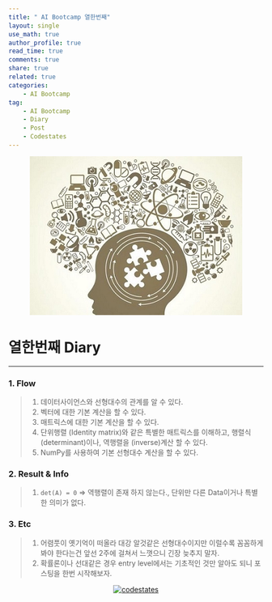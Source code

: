 ```yaml
---
title: " AI Bootcamp 열한번째"
layout: single
use_math: true
author_profile: true
read_time: true
comments: true
share: true
related: true
categories:
    - AI Bootcamp
tag:
    - AI Bootcamp
    - Diary
    - Post
    - Codestates
---
```

<p align="center">
  <img src="/assets/img/post/AIbootcamp.jpg" alt="AI Bootcamp"/>
</p>  

# 열한번째 Diary  
---  

### 1. Flow  

> 1. 데이터사이언스와 선형대수의 관계를 알 수 있다.
> 2. 벡터에 대한 기본 계산을 할 수 있다.
> 3. 매트릭스에 대한 기본 계산을 할 수 있다.
> 4. 단위행렬 (Identity matrix)와 같은 특별한 매트릭스를 이해하고, 행렬식 (determinant)이나, 역행렬을 (inverse)계산 할 수 있다.
> 5. NumPy를 사용하여 기본 선형대수 계산을 할 수 있다.  

### 2. Result & Info  

> 1. `det(A) = 0` $\Rightarrow$ 역행렬이 존재 하지 않는다., 단위만 다른 Data이거나 특별한 의미가 없다.  

### 3. Etc  

> 1. 어렴풋이 옛기억이 떠올라 대강 알것같은 선형대수이지만 이럴수록 꼼꼼하게 봐야 한다는건 앞선 2주에 걸쳐서 느꼇으니 긴장 늦추지 말자.  
> 2. 확률론이나 선대같은 경우 entry level에서는 기초적인 것만 알아도 되니 포스팅을 한번 시작해보자.  

<p align="center">
    <a href="https://codestates.com" target = "_blank">
        <img src="https://i.imgur.com/RDAD11M.png" 
        width="300" height="300"
        alt="codestates"/>
    </a>
</p> 